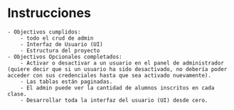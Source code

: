 # Instrucciones
    - Objectivos cumplidos: 
        - todo el crud de admin
        - Interfaz de Usuario (UI) 
        - Estructura del proyecto
    - Objectivos Opcionales completados:
        - Activar o desactivar a un usuario en el panel de administrador (quiere decir que si un usuario ha sido desactivado, no debería poder acceder con sus credenciales hasta que sea activado nuevamente).
        - Las tablas están paginadas.
        - El admin puede ver la cantidad de alumnos inscritos en cada clase.
        - Desarrollar toda la interfaz del usuario (UI) desde cero.
        


